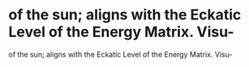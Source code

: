 # of the sun; aligns with the Eckatic Level of the Energy Matrix. Visu-

of the sun; aligns with the Eckatic Level of the Energy Matrix. Visu-